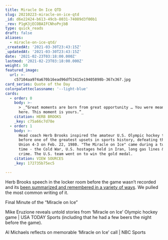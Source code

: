 ```yaml
---
title: Miracle On Ice QTD
slug: 20210223-miracle-on-ice-qtd
_id: d6e22424-b613-49cb-8031-74089d3f00b1
_rev: P1gK3jECOBAIFCNhoPnjbB
type: quick_reads
draft: false
aliases:
  - miracle-on-ice-qtd/
_createdAt: '2021-03-30T23:43:15Z'
_updatedAt: '2021-03-30T23:43:15Z'
date: '2021-02-23T03:18:00.000Z'
lastmod: '2021-02-23T03:18:00.000Z'
weight: 50
featured_image:
  url: >-
    c57104aa974a670b16ead96df53415e19405898b-367x367.jpg
card_series: Quote of the Day
colorpaletteclassname: '--light-blue'
cards:
  - order: 0
    body: >-
      > _“Great moments are born from great opportunity … You were meant to be
      here. This moment is yours.”_
    citation: HERB BROOKS
    _key: c75a66c7d78e
  - order: 1
    body: >-
      Head coach Herb Brooks inspired the amateur U.S. Olympic hockey team
      before one of the greatest upsets in sports history, defeating the Soviet
      Union 4-3 on Feb. 22, 1980. "The Miracle on Ice" came during a tumultuous
      time - the Cold War, U.S. hostages held in Iran, long gas lines & rising
      crime. The U.S. team went on to win the gold medal.
    citation: VIEW SOURCES
    _key: 172735b75ec5

---
```

Herb Brooks speech in the locker room before the game wasn’t recorded and its [been summarized and remembered in a variety of ways](https://sites.google.com/site/herosandthehistoryofsports/herb-brooks-speech). We pulled the most common writing of it.



Final Minute of the “Miracle on Ice”









Mike Eruzione reveals untold stories from ‘Miracle on Ice’ Olympic hockey game | USA TODAY Sports (including that he had a few beers the night before the game).







Al Michaels reflects on memorable ‘Miracle on Ice’ call | NBC Sports